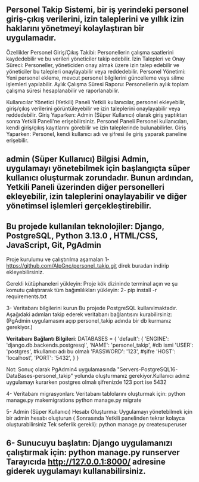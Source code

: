Personel Takip Sistemi, bir iş yerindeki personel giriş-çıkış verilerini, izin taleplerini ve yıllık izin haklarını yönetmeyi kolaylaştıran bir uygulamadır.
--------------------------------------------------------------------------------------------------------------------
Özellikler
Personel Giriş/Çıkış Takibi: Personellerin çalışma saatlerini kaydedebilir ve bu verileri yöneticiler takip edebilir.
İzin Talepleri ve Onay Süreci: Personeller, yöneticiden onay almak üzere izin talep edebilir ve yöneticiler bu talepleri onaylayabilir veya reddedebilir.
Personel Yönetimi: Yeni personel ekleme, mevcut personel bilgilerini güncelleme veya silme işlemleri yapılabilir.
Aylık Çalışma Süresi Raporu: Personellerin aylık toplam çalışma süresi hesaplanabilir ve raporlanabilir.

Kullanıcılar
Yönetici (Yetkili) Paneli
Yetkili kullanıcılar, personel ekleyebilir, giriş/çıkış verilerini görüntüleyebilir ve izin taleplerini onaylayabilir veya reddedebilir.
Giriş Yaparken: Admin (Süper Kullanıcı) olarak giriş yaptıktan sonra Yetkili Paneli'ne erişebilirsiniz.
Personel Paneli
Personel kullanıcıları, kendi giriş/çıkış kayıtlarını görebilir ve izin taleplerinde bulunabilirler.
Giriş Yaparken: Personel, kendi kullanıcı adı ve şifresi ile giriş yaparak paneline erişebilir.

admin (Süper Kullanıcı) Bilgisi
Admin, uygulamayı yönetebilmek için başlangıçta süper kullanıcı oluşturmak zorundadır. Bunun ardından, Yetkili Paneli üzerinden diğer personelleri ekleyebilir, izin taleplerini onaylayabilir ve diğer yönetimsel işlemleri gerçekleştirebilir.
--------------------------------------------------------------------------------------------------------------------
Bu projede kullanılan teknolojiler:
Django, PostgreSQL, Python 3.13.0 , HTML/CSS, JavaScript, Git, PgAdmin
--------------------------------------------------------------------------------------------------------------------
Proje kurulumu ve çalıştırılma aşamaları
1- https://github.com/AlpGnc/personel_takip.git 
direk buradan indirip ekleyebilirsiniz.

Gerekli kütüphaneleri yükleyin: Proje kök dizininde terminal açın ve şu komutu çalıştırarak tüm bağımlılıkları yükleyin:
2- pip install -r requirements.txt


3- Veritabanı bilgilerini kurun
Bu projede PostgreSQL kullanılmaktadır. Aşağıdaki adımları takip ederek veritabanı bağlantısını kurabilirsiniz: (PgAdmin uygulamasını açıp personel_takip adında bir db kurmanız gerekiyor.)

**Veritabanı Bağlantı Bilgileri**:
   DATABASES = {
    'default': {
        'ENGINE': 'django.db.backends.postgresql',
        'NAME': 'personel_takip', #db ismi
        'USER': 'postgres',       #kullanıcı adı bu olmalı
        'PASSWORD': '123',        #şifre
        'HOST': 'localhost',
        'PORT': '5432',
    }
}

Not: Sonuç olarak PgAdmin4 uygulamasında "Servers-PostgreSQL16-DataBases-personel_takip" yolunda oluşturmanız gerekiyor.Kullanıcı adınız uygulamayı kurarken postgres olmalı şifrenizde 123 port ise 5432

4- Veritabanı migrasyonları: Veritabanı tablolarını oluşturmak için:
python manage.py makemigrations
python manage.py migrate

5- Admin (Süper Kullanıcı) Hesabı Oluşturma: Uygulamayı yönetebilmek için bir admin hesabı oluşturun ( Sonrasında Yetkili panelinden tekrar kolayca oluşturabilirsiniz Tek seferlik gerekli):
python manage.py createsuperuser

6- Sunucuyu başlatın: Django uygulamanızı çalıştırmak için:
python manage.py runserver
Tarayıcıda http://127.0.0.1:8000/ adresine giderek uygulamayı kullanabilirsiniz.
--------------------------------------------------------------------------------------------------------------------


